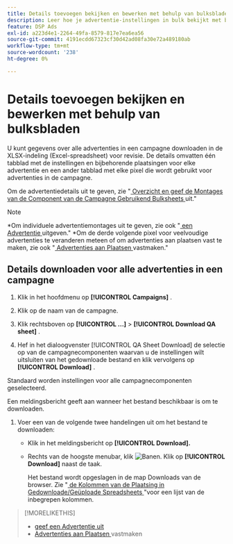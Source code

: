 ```yaml
---
title: Details toevoegen bekijken en bewerken met behulp van bulksbladen
description: Leer hoe je advertentie-instellingen in bulk bekijkt met behulp van spreadsheets.
feature: DSP Ads
exl-id: a223d4e1-2264-49fa-8579-817e7ea6ea56
source-git-commit: 4191ecdd67323cf30d42ad08fa30e72a489180ab
workflow-type: tm+mt
source-wordcount: '238'
ht-degree: 0%

---
```


# Details toevoegen bekijken en bewerken met behulp van bulksbladen

<!-- I should probably change this filename and get __?__ to set up a redirect from the old file to the new file. -->

U kunt gegevens over alle advertenties in een campagne downloaden in de XLSX-indeling (Excel-spreadsheet) voor revisie. De details omvatten één tabblad met de instellingen en bijbehorende plaatsingen voor elke advertentie en een ander tabblad met elke pixel die wordt gebruikt voor advertenties in de campagne.

Om de advertentiedetails uit te geven, zie &quot;[ Overzicht en geef de Montages van de Component van de Campagne Gebruikend Bulksheets ](/help/dsp/campaign-management/campaign-components-review-edit.md) uit.&quot;

>[!NOTE]
>
>*Om individuele advertentiemontages uit te geven, zie ook &quot;[ een Advertentie ](/help/dsp/campaign-management/ads/ad-edit.md) uitgeven.&quot;
>*Om de derde volgende pixel voor veelvoudige advertenties te veranderen meteen of om advertenties aan plaatsen vast te maken, zie ook &quot;[ Advertenties aan Plaatsen ](/help/dsp/campaign-management/ads/ad-attach-to-placement.md) vastmaken.&quot;

## Details downloaden voor alle advertenties in een campagne

1. Klik in het hoofdmenu op **[!UICONTROL Campaigns]** .

1. Klik op de naam van de campagne.

1. Klik rechtsboven op **[!UICONTROL ...]** > **[!UICONTROL Download QA sheet]** .

1. Hef in het dialoogvenster [!UICONTROL QA Sheet Download] de selectie op van de campagnecomponenten waarvan u de instellingen wilt uitsluiten van het gedownloade bestand en klik vervolgens op **[!UICONTROL Download]** .

Standaard worden instellingen voor alle campagnecomponenten geselecteerd.

Een meldingsbericht geeft aan wanneer het bestand beschikbaar is om te downloaden.

1. Voer een van de volgende twee handelingen uit om het bestand te downloaden:

   * Klik in het meldingsbericht op **[!UICONTROL Download].**

   * Rechts van de hoogste menubar, klik ![ Banen ](/help/dsp/assets/downloads.png). Klik op **[!UICONTROL Download]** naast de taak.

     Het bestand wordt opgeslagen in de map Downloads van de browser. Zie &quot;[ de Kolommen van de Plaatsing in Gedownloade/Geüploade Spreadsheets ](#qa-sheet-columns)&quot;voor een lijst van de inbegrepen kolommen.

>[!MORELIKETHIS]
>
>* [ geef een Advertentie uit ](/help/dsp/campaign-management/ads/ad-edit.md)
>* [ Advertenties aan Plaatsen ](/help/dsp/campaign-management/ads/ad-attach-to-placement.md) vastmaken
